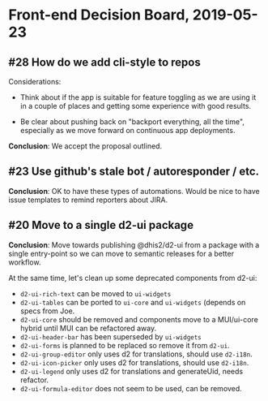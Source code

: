 # Front-end Decision Board, 2019-05-23

## #28 How do we add cli-style to repos

Considerations:

- Think about if the app is suitable for feature toggling as we are
  using it in a couple of places and getting some experience with good
  results.

- Be clear about pushing back on "backport everything, all the time",
  especially as we move forward on continuous app deployments.

**Conclusion**: We accept the proposal outlined.

## #23 Use github's stale bot / autoresponder / etc.

**Conclusion**: OK to have these types of automations. Would be nice to
have issue templates to remind reporters about JIRA.

## #20 Move to a single d2-ui package

**Conclusion**: Move towards publishing @dhis2/d2-ui from a package with
a single entry-point so we can move to semantic releases for a better
workflow.

At the same time, let's clean up some deprecated components from d2-ui:

- `d2-ui-rich-text` can be moved to `ui-widgets`
- `d2-ui-tables` can be ported to `ui-core` and `ui-widgets` (depends on
  specs from Joe.
- `d2-ui-core` should be removed and components move to a MUI/ui-core
  hybrid until MUI can be refactored away.
- `d2-ui-header-bar` has been superseded by `ui-widgets`
- `d2-ui-forms` is planned to be replaced so remove it from `d2-ui`.
- `d2-ui-group-editor` only uses d2 for translations, should use
   `d2-i18n`.
- `d2-ui-icon-picker` only uses d2 for translations, should use
   `d2-i18n`.
- `d2-ui-legend` only uses d2 for translations and generateUid, needs
  refactor.
- `d2-ui-formula-editor` does not seem to be used, can be removed.
